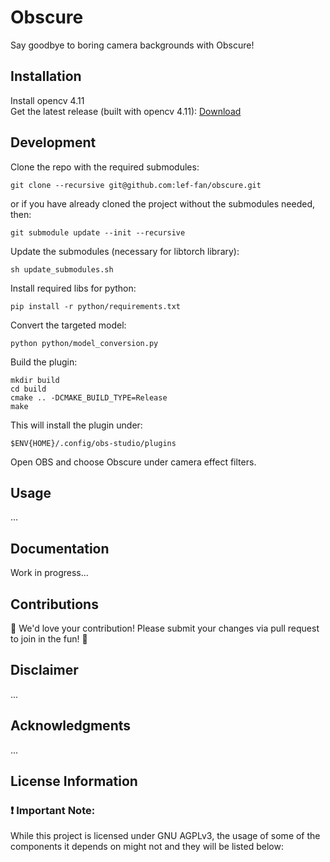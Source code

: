 # Obscure
Say goodbye to boring camera backgrounds with Obscure!

## Installation
Install opencv 4.11 \
Get the latest release (built with opencv 4.11): [Download](https://github.com/lef-fan/obscure/releases/latest)

## Development
Clone the repo with the required submodules:
```
git clone --recursive git@github.com:lef-fan/obscure.git
```
or if you have already cloned the project without the submodules needed, then:
```
git submodule update --init --recursive
```
Update the submodules (necessary for libtorch library):
```
sh update_submodules.sh
```
Install required libs for python:
```
pip install -r python/requirements.txt
```
Convert the targeted model:
```
python python/model_conversion.py
```
Build the plugin:
```
mkdir build
cd build
cmake .. -DCMAKE_BUILD_TYPE=Release
make
```
This will install the plugin under:
```
$ENV{HOME}/.config/obs-studio/plugins
```
Open OBS and choose Obscure under camera effect filters.

## Usage
...

## Documentation
Work in progress...

## Contributions
🌟 We'd love your contribution! Please submit your changes via pull request to join in the fun! 🚀

## Disclaimer
...

## Acknowledgments
...

## License Information

### ❗ Important Note:
While this project is licensed under GNU AGPLv3, the usage of some of the components it depends on might not and they will be listed below: